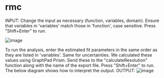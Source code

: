 # rmc
INPUT:
Change the input as necessary (function, variables, domain). Ensure that variables in 'variables' match those in 'function', case sensitive.  Press "Shift+Enter" to run.

![image](https://user-images.githubusercontent.com/84594204/140170712-f1cec8af-f92d-4915-a3c6-e0bcb71111bf.png)

To run the analysis, enter the estimated fit parameters in the same order as they are listed in 'variables'. Same for uncertainties. We calculated these values using GraphPad Prism. Send these to the "calculateResolution" function along with the name of the export file. Press "Shift+Enter" to run. The below diagram shows how to interpret the output.
OUTPUT:
![image](https://user-images.githubusercontent.com/84594204/140170112-31359bbb-c5a6-427e-948b-0159fbca157a.png)

